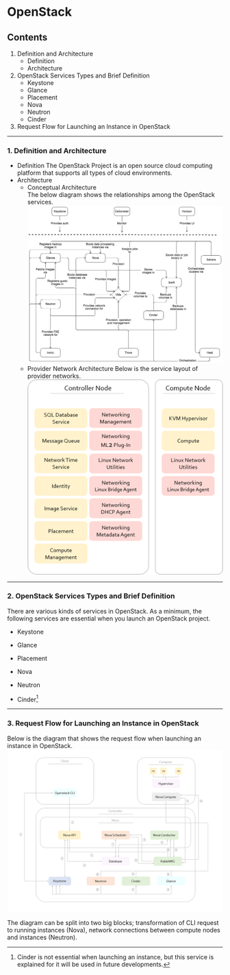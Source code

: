 OpenStack
=====
Contents
--------
1. Definition and Architecture
    * Definition
    * Architecture
2. OpenStack Services Types and Brief Definition
    * Keystone
    * Glance    
    * Placement
    * Nova  
    * Neutron
    * Cinder
3. Request Flow for Launching an Instance in OpenStack

---

### 1. Definition and Architecture
* Definition
    The OpenStack Project is an open source cloud computing platform that supports all types of cloud environments.
* Architecture
    - Conceptual Architecture   
        The below diagram shows the relationships among the OpenStack services.
        ![Conceptual Architecture](/Conceptual_Architecture.png) 
    - Provider Network Architecture
        Below is the service layout of provider networks.
        ![Provider Network Service Layout](/Provider_Network.png)

[//]: # (Successfuly uploaded image)

---

### 2. OpenStack Services Types and Brief Definition
There are various kinds of services in OpenStack. As a minimum, the following services are essential when you launch an OpenStack project.
* Keystone

[//]: # (Keystone is an identity service.)
* Glance

[//]: # (Glance is an image service.)
* Placement

* Nova

[//]: # (Nova is a compute service.)
* Neutron

[//]: # (Neutron is a networking service.)
* Cinder[^1]

[//]: # (Cinder is a block storage service.)
[//]: # (When opening file in Github, change [^1] to <sup>1</sup>)

---

### 3. Request Flow for Launching an Instance in OpenStack

Below is the diagram that shows the request flow when launching an instance in OpenStack.
![Request Flow for Launching Instance](/Request_Flow_Diagram.PNG)

The diagram can be split into two big blocks; transformation of CLI request to running instances (Nova), network connections between compute nodes and instances (Neutron).





[^1]: Cinder is not essential when launching an instance, but this service is explained for it will be used in future developments. 
    
